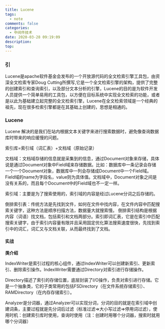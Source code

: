 ```yaml
---
title: Lucene
tags:
  - note
comments: false
categories:
  - 中间件技术
date: 2020-03-28 09:19:09
description:
top:
---
```


### 引

Lucene是apache软件基金会发布的一个开放源代码的全文检索引擎工具包，由资深全文检索专家Doug Cutting所撰写,它是一个全文检索引擎的架构，提供了完整的创建索引和查询索引，以及部分文本分析的引擎，Lucene的目的是为软件开发人员提供一个简单易用的工具包，以方便在目标系统中实现全文检索的功能，或者是以此为基础建立起完整的全文检索引擎，Lucene在全文检索领域是一个经典的祖先，现在很多检索引擎都是在其基础上创建的，思想是相通的。

### Lucene

Lucene 解决的是我们在站内根据文本关键字来进行搜索数据时，避免像查询数据库时带来的响应缓慢的问题。

索引库=索引域（词汇表）+文档域（原始记录）

文档域：文档域存储的信息就是采集到的信息，通过Document对象来存储，具体说是通过Document对象中Field域来存储数据。比如：数据库中一条记录会存储一个一个Document对象，数据库中一列会存储成Document中一个Field域。Field域的name为字段名，value则为具体值。文档域中，Document对象之间是没有关系的，而且每个Document中的Field域也不一定一样。

索引域：主要是为了搜索使用的，索引域的内容是经过Lucene分词之后存储的。

倒排索引表：传统方法是先找到文件，如何在文件中找内容，在文件内容中匹配搜索关键字，这种方法是顺序扫描方法，数据量大就搜索慢。 倒排索引结构是根据内容（词语）找文档，包括索引和文档两部分。索引即词汇表，它是在索引中匹配搜索关键字，由于索引内容量有限并且采用固定优化算法搜索速度很快，先找到索引中的词汇，词汇又与文档关联，从而最终找到了文档。

#### 实战

**类介绍**

IndexWriter是索引过程的核心组件，通过IndexWriter可以创建新索引、更新索引、删除索引操作。IndexWriter需要通过Directory对索引进行存储操作。

Directory描述了索引的存储位置，底层封装了I/O操作，负责对索引进行存储。它是一个抽象类，它的子类常用的包括FSDirectory（在文件系统存储索引）、RAMDirectory（在内存存储索引）。

Analyzer是分词器，通过Analyzer可以实现分词，分词的目的就是在索引域中创建词条，主要过程就是先分词后过滤（标准过滤=>大小写过滤=>停用词过滤），使用时机：创建索引库时使用，查询时使用（注：创建时用哪个分词器，搜索时就用哪个分词器）